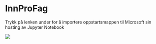 # InnProFag

Trykk på lenken under for å importere oppstartsmappen til Microsoft sin hosting av Jupyter Notebook

<a href="https://notebooks.azure.com/import/gh/mareis/InnProFag"><img src="https://notebooks.azure.com/launch.png" /></a>


